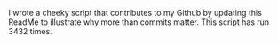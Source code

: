 I wrote a cheeky script that contributes to my Github by updating this ReadMe to illustrate why more than commits matter. This script has run 3432 times.